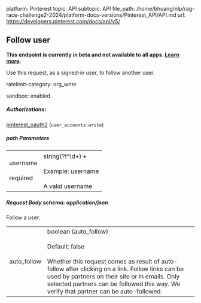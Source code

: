 platform: Pinterest
topic: API
subtopic: API
file_path: /home/bhuang/nlp/rag-race-challenge2-2024/platform-docs-versions/Pinterest_API/API.md
url: https://developers.pinterest.com/docs/api/v5/

## [](#operation/follow_user/update)Follow user

**This endpoint is currently in beta and not available to all apps. [Learn more](https://developers.pinterest.com/docs/new/about-beta-access/).**

Use this request, as a signed-in user, to follow another user.

ratelimit-category: org\_write

sandbox: enabled

##### Authorizations:

[pinterest\_oauth2](#section/Authentication/pinterest_oauth2) (`user_accounts:write`)

##### path Parameters

|     |     |
| --- | --- |
| username<br><br>required | string(?!^\\d+$)^.+$<br><br>Example: username<br><br>A valid username |

##### Request Body schema: application/json

Follow a user.

|     |     |
| --- | --- |
| auto\_follow | boolean (auto\_follow)<br><br>Default: false<br><br>Whether this request comes as result of auto-follow after clicking on a link. Follow links can be used by partners on their site or in emails. Only selected partners can be followed this way. We verify that partner can be auto-followed. |